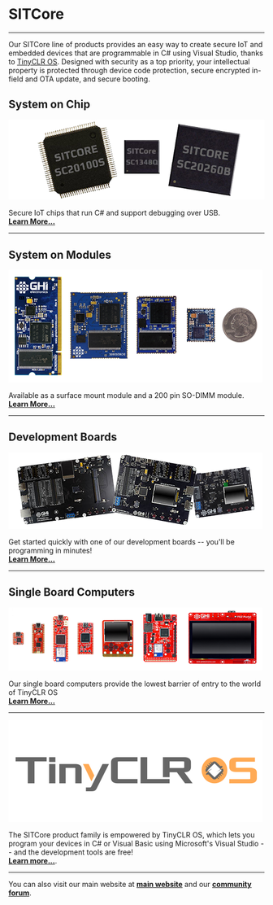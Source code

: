 # SITCore
---
Our SITCore line of products provides an easy way to create secure IoT and embedded devices that are programmable in C# using Visual Studio, thanks to [TinyCLR OS](../../software/tinyclr/intro.md). Designed with security as a top priority, your intellectual property is protected through device code protection, secure encrypted in-field and OTA update, and secure booting.

## System on Chip
[![SITCore SC20100S](images/system-on-chip.png)](soc.md) 

 Secure IoT chips that run C# and support debugging over USB. </br> [**Learn More...**](soc.md) 

---
## System on Modules
[![SITCore SoMs](images/module-options-size.png)](som.md)

Available as a surface mount module and a 200 pin SO-DIMM module. </br> [**Learn More...**](som.md) 

---
## Development Boards
[![SITCore Dev Board](images/sitcore-dev-boards.png)](dev.md) 

Get started quickly with one of our development boards -- you'll be programming in minutes! </br> [**Learn More...**](dev.md) 

---
## Single Board Computers
[![Single Board Computers](images/sitcore-sbc-line.png)](sbc.md)

Our single board computers provide the lowest barrier of entry to the world of TinyCLR OS </br> [**Learn More...**](sbc.md)

---
[![TinyCLR](images/tinyclr-logo.png)](../../software/tinyclr/intro.md)

The SITCore product family is empowered by TinyCLR OS, which lets you program your devices in C# or Visual Basic using Microsoft's Visual Studio -- and the development tools are free! </br>  [**Learn more...**](../../software/tinyclr/intro.md).

---
You can also visit our main website at [**main website**](http://www.ghielectronics.com) and our  [**community forum**](https://forums.ghielectronics.com/).